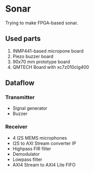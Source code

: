 # Sonar

Trying to make FPGA-based sonar.

## Used parts

1. INMP441-based micropone board
1. Piezo buzzer board
1. 90x70 mm prototype board
1. QMTECH Board with xc7z010clg400

## Dataflow

### Transmitter

* Signal generator
* Buzzer

### Receiver

* 4 I2S MEMS microphones
* I2S to AXI Stream converter IP
* Highpass FIR filter
* Demodulator
* Lowpass filter
* AXI4 Stream to AXI4 Lite FIFO
